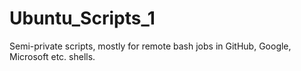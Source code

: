 # Ubuntu_Scripts_1
Semi-private scripts, mostly for remote bash jobs in GitHub, Google, Microsoft etc. shells. 
